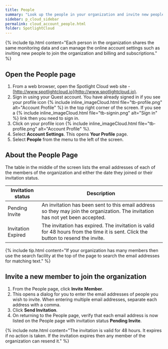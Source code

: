 ```yaml
---
title: People
summary: "Look up the people in your organization and invite new people to join your organization."
sidebar: p_cloud_sidebar
permalink: cloud_account_people.html
folder: SpotlightCloud
---
```



{% include tip.html content="Each person in the organization shares the same monitoring data and can manage the online account settings such as inviting new people to join the organization and billing and subscriptions." %}

## Open the People page

1. From a web browser, open the Spotlight Cloud web site - [http://www.spotlightcloud.io](http://www.spotlightcloud.io).
2. Sign in using your Quest account. You have already signed in if you see your profile icon {% include inline_imageCloud.html file="tb-profile.png" alt="Account Profile" %} in the top right corner of the screen. If you see a {% include inline_imageCloud.html file="tb-signin.png" alt="Sign in" %} link then you need to sign in.
3. Click on your profile icon {% include inline_imageCloud.html file="tb-profile.png" alt="Account Profile" %}.
4. Select **Account Settings**. This opens **Your Profile** page.
5. Select **People** from the menu to the left of the screen.

## About the People Page
The table in the middle of the screen lists the email addresses of each of the members of the organization and either the date they joined or their invitation status.

Invitation status | Description
-------|------------
Pending Invite | An invitation has been sent to this email address so they may join the organization. The invitation has not yet been accepted.
Invitation Expired | The invitation has expired. The invitation is valid for 48 hours from the time it is sent. Click the button to resend the invite.

{% include tip.html content="If your organization has many members then use the search facility at the top of the page to search the email addresses for matching text." %}

## Invite a new member to join the organization

1. From the People page, click **Invite Member**.
2. This opens a dialog for you to enter the email addresses of people you wish to invite. When entering multiple email addresses, separate each address with a comma.
3. Click **Send Invitation**.
4. On returning to the People page, verify that each email address is now listed on the People page with invitation status **Pending Invite**.

{% include note.html content="The invitation is valid for 48 hours. It expires if no action is taken. If the invitation expires then any member of the organization can resend it." %}
